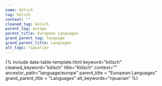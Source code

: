 ```yaml
---
name: Kölsch
tag: kölsch
context: ""
cleaned_tag: kölsch
parent_tag: europe
parent_title: European Languages
grand_parent_tag: language
grand_parent_title: Languages
alt_tags: ripuarian
---
```


{% include data-table-template.html 
  keyword="kölsch" 
  cleaned_keyword="kölsch" 
  title="Kölsch"
  context=""
  ancestor_path="language/europe" 
  parent_title = "European Languages"
  grand_parent_title = "Languages"
  alt_keywords="ripuarian"
%}


